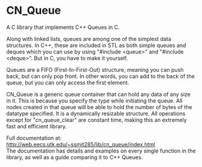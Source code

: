 # CN_Queue
A C library that implements C++ Queues in C.

Along with linked lists, queues are among one of the simplest data structures. In C++, these are included in STL as both simple queues and deques which you can use by using "#include &lt;queue&gt;" and "#include &lt;deque&gt;". But in C, you have to make it yourself.

Queues are a FIFO (First-In-First-Out) structure, meaning you can push back, but can only pop front. In other words, you can add to the back of the queue, but you can only access the first element.

CN_Queue is a generic queue container that can hold any data of any size in it. This is because you specify the type while initiating the queue. All nodes created in that queue will be able to hold the number of bytes of the datatype specified. It is a dynamically resizable structure. All operations except for "cn_queue_clear" are constant time, making this an extremely fast and efficient library.

Full documentation at: <a href = "http://web.eecs.utk.edu/~ssmit285/lib/cn_queue/index.html">http://web.eecs.utk.edu/~ssmit285/lib/cn_queue/index.html</a></br>The documentation has details and examples on every single function in the library, as well as a guide comparing it to C++ Queues.
